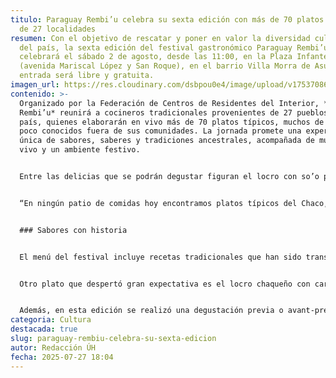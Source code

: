 ```yaml
---
titulo: Paraguay Rembi’u celebra su sexta edición con más de 70 platos típicos
  de 27 localidades
resumen: Con el objetivo de rescatar y poner en valor la diversidad culinaria
  del país, la sexta edición del festival gastronómico Paraguay Rembi’u se
  celebrará el sábado 2 de agosto, desde las 11:00, en la Plaza Infante Rivarola
  (avenida Mariscal López y San Roque), en el barrio Villa Morra de Asunción. La
  entrada será libre y gratuita.
imagen_url: https://res.cloudinary.com/dsbpou0e4/image/upload/v1753708627/cocineros_lrp8sj.webp
contenido: >-
  Organizado por la Federación de Centros de Residentes del Interior, *Paraguay
  Rembi’u* reunirá a cocineros tradicionales provenientes de 27 pueblos del
  país, quienes elaborarán en vivo más de 70 platos típicos, muchos de ellos
  poco conocidos fuera de sus comunidades. La jornada promete una experiencia
  única de sabores, saberes y tradiciones ancestrales, acompañada de música en
  vivo y un ambiente festivo.


  Entre las delicias que se podrán degustar figuran el locro con so’o piru de Esteban Martínez (Bajo Chaco), el chorizo sanjuanino y el batiburrillo de San Juan, el surubí al tatakua de Ñeembucú, y el so’o hu’û (carne desmechada), de Pedro Juan Caballero. También se destacan platos como la pizza de surubí al tatakua, de Alberdi; el kavuré norteño de Horqueta —recientemente declarado patrimonio nacional— y el tradicional mbutuka, de Pilar, entre muchos otros sabores locales.


  “En ningún patio de comidas hoy encontramos platos típicos del Chaco, Misiones, Ñeembucú o del norte del país. Este festival viene a corregir eso, con identidad y sabor”, señalaron Gloria Caballero, presidenta de la Federación, y José Quevedo Allende, secretario de Cultura, durante una entrevista en el programa Tribuna, de Paraguay TV.


  ### Sabores con historia


  El menú del festival incluye recetas tradicionales que han sido transmitidas de generación en generación. Por ejemplo, el kavuré norteño, elaborado con mandioca, queso y huevo, será preparado por mujeres de Horqueta, quienes además explicarán su diferencia con la chipa asador del Guairá. Asimismo, se presentará el so’o hu’û, una carne cocinada lentamente al disco o en ollas de hierro, precursora de la hoy popular carne desmechada.


  Otro plato que despertó gran expectativa es el locro chaqueño con carne seca, que los organizadores anunciaron como una “revelación culinaria” a descubrir el día del evento.


  Además, en esta edición se realizó una degustación previa o avant-première el viernes 25 de julio en la sala Turista Róga de la Senatur, con presencia de medios y autoridades.
categoria: Cultura
destacada: true
slug: paraguay-rembiu-celebra-su-sexta-edicion
autor: Redacción ÚH
fecha: 2025-07-27 18:04
---
```

